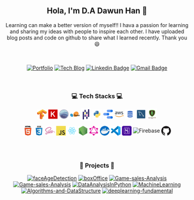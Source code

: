 <div align="center">
  <h2> Hola, I'm D.A Dawun Han 👋 </h2>
Learning can make a better version of myself!! I hava a passion for learning and sharing my ideas with people to inspire each other. I have uploaded blog posts and code on github to share what I learned recently. Thank  you😄

<br></br> [![Portfolio](http://img.shields.io/badge/-Portfolio-black?style=for-the-badge&logo=Dashlane&link=https://noiseless-sofa-93c.notion.site/05810965d1fb4e88837bc717d934e8b8)](https://noiseless-sofa-93c.notion.site/05810965d1fb4e88837bc717d934e8b8)
[![Tech Blog](http://img.shields.io/badge/-Tech%20blog-navy?style=for-the-badge&logo=github&link=https://da-journal.com/)](https://da-journal.com/)
[![Linkedin Badge](https://img.shields.io/badge/-LinkedIn-blue?style=for-the-badge&logo=Linkedin&logoColor=white&link=https://www.linkedin.com/in/terrydawunhan)](https://www.linkedin.com/in/terrydawunhan)
[![Gmail Badge](https://img.shields.io/badge/Gmail-d14836?style=for-the-badge&logo=Gmail&logoColor=white&link=mailto:dawun.han@gmail.com)](mailto:dawun.han@gmail.com)  
<br></br>
 ### 💻 Tech Stacks 💻
 <img align="center" alt="tf" width="26px" src="https://github.com/DAWUNHAN/DAWUNHAN/blob/master/Tensorflow_logo.png?raw=true"></img>
  <img align="center" alt="keras" width="26px" src="https://github.com/DAWUNHAN/DAWUNHAN/blob/master/keras.png?raw=true"></img>
<img align="center" alt="seaborn" width="26px" src="https://github.com/DAWUNHAN/DAWUNHAN/blob/master/seaborn.png?raw=true"></img>
<img align="center" alt="sklearn" width="26px" src="https://github.com/DAWUNHAN/DAWUNHAN/blob/master/sklearn.png?raw=true"></img>
<img align="center" alt="pandas" width="26px" src="https://github.com/DAWUNHAN/DAWUNHAN/blob/master/pandas.png?raw=true"></img>
<img align="center" alt="Python" width="26px" src="https://raw.githubusercontent.com/github/explore/80688e429a7d4ef2fca1e82350fe8e3517d3494d/topics/python/python.png" />
<img align="center" alt="google-data-studio" width="26px" src="https://github.com/DAWUNHAN/DAWUNHAN/blob/master/google-data-studio.png?raw=true"></img>
<img align="center" alt="aws" width="26px" src="https://github.com/DAWUNHAN/DAWUNHAN/blob/master/aws.png?raw=true" />
<img align="center" alt="SQL" width="26px" src="https://raw.githubusercontent.com/github/explore/80688e429a7d4ef2fca1e82350fe8e3517d3494d/topics/sql/sql.png" />
<img align="center" alt="MySQL" width="26px" src="https://github.com/DAWUNHAN/DAWUNHAN/blob/master/mysql_workbench.png?raw=true" />
<img align="center" alt="MongoDB" width="26px" src="https://github.com/DAWUNHAN/DAWUNHAN/blob/master/mongodb2.png?raw=true" />

<img align="center" alt="HTML5" width="26px" src="https://raw.githubusercontent.com/github/explore/80688e429a7d4ef2fca1e82350fe8e3517d3494d/topics/html/html.png" />
<img align="center" alt="CSS3" width="26px" src="https://raw.githubusercontent.com/github/explore/80688e429a7d4ef2fca1e82350fe8e3517d3494d/topics/css/css.png" />
<img align="center" alt="Sass" width="26px" src="https://raw.githubusercontent.com/github/explore/80688e429a7d4ef2fca1e82350fe8e3517d3494d/topics/sass/sass.png" />
<img align="center" alt="JavaScript" width="26px" src="https://raw.githubusercontent.com/github/explore/80688e429a7d4ef2fca1e82350fe8e3517d3494d/topics/javascript/javascript.png" />
<img align="center" alt="React" width="26px" src="https://raw.githubusercontent.com/github/explore/80688e429a7d4ef2fca1e82350fe8e3517d3494d/topics/react/react.png" />
<img align="center" alt="Node.js" width="26px" src="https://raw.githubusercontent.com/github/explore/80688e429a7d4ef2fca1e82350fe8e3517d3494d/topics/nodejs/nodejs.png" />
<img align="center" alt="GraphQL" width="26px" src="https://raw.githubusercontent.com/github/explore/80688e429a7d4ef2fca1e82350fe8e3517d3494d/topics/graphql/graphql.png" />


<img align="center" alt="docker" width="26px" src="https://github.com/DAWUNHAN/DAWUNHAN/blob/master/docker.png?raw=true" />
<img align="center" alt="Visual Studio Code" width="26px" src="https://raw.githubusercontent.com/github/explore/80688e429a7d4ef2fca1e82350fe8e3517d3494d/topics/visual-studio-code/visual-studio-code.png" />
<img align="center" alt="Heroku" width="26px" src="https://github.com/DAWUNHAN/DAWUNHAN/blob/master/heroku.png?raw=true" />
<img align="center" alt="Firebase" width="26px" src="https://cdn.jsdelivr.net/npm/simple-icons@3.11.0/icons/firebase.svg" />
<img align="center" alt="GitHub" width="26px" src="https://raw.githubusercontent.com/github/explore/78df643247d429f6cc873026c0622819ad797942/topics/github/github.png"  />


  
<br></br>
### 📄 Projects 📄
[![faceAgeDetection](https://github-readme-stats.vercel.app/api/pin/?username=DAWUNHAN&repo=faceAgeDetection&theme=tokyonight)](https://github.com/DAWUNHAN/faceAgeDetection)
[![boxOffice](https://github-readme-stats.vercel.app/api/pin/?username=DAWUNHAN&repo=boxOffice&theme=tokyonight)](https://github.com/DAWUNHAN/boxOffice)
[![Game-sales-Analysis](https://github-readme-stats.vercel.app/api/pin/?username=DAWUNHAN&repo=weather-predict&theme=tokyonight)](https://github.com/DAWUNHAN/Weather-Predict)
[![Game-sales-Analysis](https://github-readme-stats.vercel.app/api/pin/?username=DAWUNHAN&repo=game-sales-analysis&theme=tokyonight)](https://github.com/DAWUNHAN/Game-sales-Analysis)
[![DataAnalysisInPython](https://github-readme-stats.vercel.app/api/pin/?username=DAWUNHAN&repo=dataAnalysisInPython&theme=tokyonight)](https://github.com/DAWUNHAN/DataAnalysisInPython)
[![MachineLearning](https://github-readme-stats.vercel.app/api/pin/?username=DAWUNHAN&repo=machine-learning&theme=tokyonight)](https://github.com/DAWUNHAN/Machine-Learning)
[![Algorithms-and-DataStructure](https://github-readme-stats.vercel.app/api/pin/?username=DAWUNHAN&repo=algorithms-and-dataStructure&theme=tokyonight)](https://github.com/DAWUNHAN/Algorithms-and-DataStructure)
[![deeplearning-fundamental](https://github-readme-stats.vercel.app/api/pin/?username=DAWUNHAN&repo=deeplearning-fundamental&theme=tokyonight)](https://github.com/DAWUNHAN/deeplearning-fundamental)

<br></br>

<!--

 ### ✉️ Contact ✉️

[![Tech Blog](http://img.shields.io/badge/-Tech%20blog-navy?style=for-the-badge&logo=github&link=https://da-journal.com/)](https://da-journal.com/)
[![Linkedin Badge](https://img.shields.io/badge/-LinkedIn-blue?style=for-the-badge&logo=Linkedin&logoColor=white&link=https://www.linkedin.com/in/terrydawunhan)](https://www.linkedin.com/in/terrydawunhan)
[![Gmail Badge](https://img.shields.io/badge/Gmail-d14836?style=for-the-badge&logo=Gmail&logoColor=white&link=mailto:dawun.han@gmail.com)](mailto:dawun.han@gmail.com)



 ![](https://img.shields.io/badge/Python-3766AB?style=for-the-badge&logo=Python&logoColor=white)
![](https://img.shields.io/badge/Pandas-150458?style=for-the-badge&logo=Pandas&logoColor=white)
![](https://img.shields.io/badge/MySQL-4479A1?style=for-the-badge&logo=MySQL&logoColor=white)
![](https://img.shields.io/badge/Javascript-F7DF1E?style=for-the-badge&logo=Javascript&logoColor=white)
![](https://img.shields.io/badge/NodeJS-339933?style=for-the-badge&logo=Node.js&logoColor=white)
  
![](https://img.shields.io/badge/HTML5-E34F26?style=for-the-badge&logo=HTML5&logoColor=white)
![](https://img.shields.io/badge/CSS-1572B6?style=for-the-badge&logo=CSS3&logoColor=white)
![](https://img.shields.io/badge/Sass-CC6699?style=for-the-badge&logo=Sass&logoColor=white)
![](https://img.shields.io/badge/React-61DAFB?style=for-the-badge&logo=React&logoColor=black)
![](https://img.shields.io/badge/MongoDB-47A248?style=for-the-badge&logo=MongoDB&logoColor=white)
![](https://img.shields.io/badge/Firebase-FFCA28?style=for-the-badge&logo=Firebase&logoColor=white)
 -->
</div>
